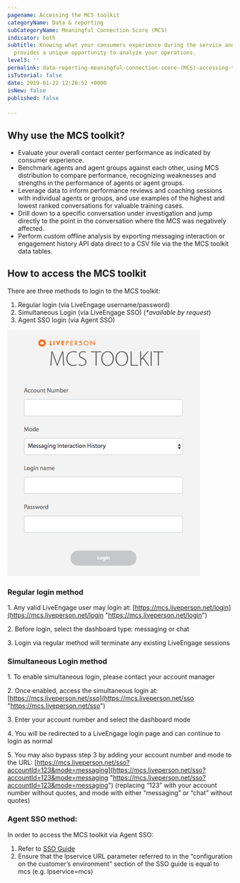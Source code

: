 ```yaml
---
pagename: Accessing the MCS toolkit
categoryName: Data & reporting
subCategoryName: Meaningful Connection Score (MCS)
indicator: both
subtitle: Knowing what your consumers experience during the service and sales point-of-contact
  provides a unique opportunity to analyze your operations.
level3: ''
permalink: data-reporting-meaningful-connection-score-(MCS)-accessing-the-MCS-toolkit.html
isTutorial: false
date: 2019-01-22 12:28:52 +0000
isNew: false
published: false

---
```

## **Why use the MCS toolkit?**

* Evaluate your overall contact center performance as indicated by consumer experience.
* Benchmark agents and agent groups against each other, using MCS distribution to compare performance, recognizing weaknesses and strengths in the performance of agents or agent groups.
* Leverage data to inform performance reviews and coaching sessions with individual agents or groups, and use examples of the highest and lowest ranked conversations for valuable training cases.
* Drill down to a specific conversation under investigation and jump directly to the point in the conversation where the MCS was negatively affected.
* Perform custom offline analysis by exporting messaging interaction or engagement history API data direct to a CSV file via the the MCS toolkit data tables.

## **How to access the MCS toolkit**

There are three methods to login to the MCS toolkit:

1. Regular login (via LiveEngage username/password)
2. Simultaneous Login (via LiveEngage SSO) (_*available by request_)
3. Agent SSO login (via Agent SSO)

![](/img/LoginMCS1.png)

### **Regular login method**

1\. Any valid LiveEngage user may login at: [https://mcs.liveperson.net/login](https://mcs.liveperson.net/login "https://mcs.liveperson.net/login")

2\. Before login, select the dashboard type: messaging or chat

3\. Login via regular method will terminate any existing LiveEngage sessions

### **Simultaneous Login method**

1\. To enable simultaneous login, please contact your account manager

2\. Once enabled, access the simultaneous login at: [https://mcs.liveperson.net/sso](https://mcs.liveperson.net/sso "https://mcs.liveperson.net/sso")

3\. Enter your account number and select the dashboard mode

4\. You will be redirected to a LiveEngage login page and can continue to login as normal

5\. You may also bypass step 3 by adding your account number and mode to the URL: [https://mcs.liveperson.net/sso?accountId=123&mode=messaging](https://mcs.liveperson.net/sso?accountId=123&mode=messaging "https://mcs.liveperson.net/sso?accountId=123&mode=messaging") (replacing “123” with your account number without quotes, and mode with either “messaging” or “chat” without quotes)

### **Agent SSO method:**

In order to access the MCS toolkit via Agent SSO:

1. Refer to [SSO Guide]()
2. Ensure that the lpservice URL parameter referred to in the “configuration on the customer’s environment” section of the SSO guide is equal to mcs (e.g. lpservice=mcs)
